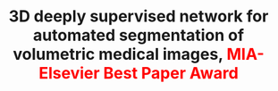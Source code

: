 ---
title: "3D deeply supervised network for automated segmentation of volumetric medical images, <font color=red>MIA-Elsevier Best Paper Award</font>"
authors: "Qi Dou, Lequan Yu, **Hao Chen**, Yueming Jin, Xin Yang, Jing Qin, Pheng-Ann Heng" 
pub_date: "2017-10-08"
image: "/static/img/pub/2017_3ddsn.png" 
doi: "10.1016/j.media.2017.05.001"
journal: 
  - name: "Medical Image Analysis" 
    url: "https://www.sciencedirect.com/science/article/pii/S1361841517300725"
---